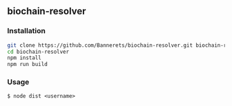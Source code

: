 ## biochain-resolver

### Installation

```sh
git clone https://github.com/Bannerets/biochain-resolver.git biochain-resolver
cd biochain-resolver
npm install
npm run build
```

### Usage

```console
$ node dist <username>
```
